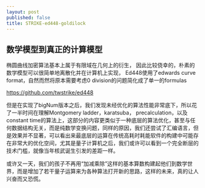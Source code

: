```yaml
---
layout: post
published: false
title: STRIKE-ed448-goldilock
---
```

## 数学模型到真正的计算模型

椭圆曲线加密算法基本上属于有限域在几何上的衍生，
因此比较侥幸的，朴素的数学模型可以很简单地离散化并在计算机上实现，
Ed448使用了edwards curve format，自然而然将原本需要考虑0 division的问题简化成了单一的formulas

https://github.com/twstrike/ed448

但是在实现了bigNum版本之后，我们发现未经优化的算法性能非常底下，所以花了一半时间在理解Montgomery ladder，karatsuba， precalculation，以及constant time的算法上，这部分的内容更类似于一种底层的算法优化，甚至与任何数据结构无关，而是纯数学变换问题，同样的原因，我们还尝试了汇编语言，但是效果并不显著，可以看出来最底层的运算在传统高耗时耗能软件的构建中可能存在非常大的优化空间，尤其是量子计算机之后，我们或许可以看到一个完全断层的技术门槛，就像当年核武诞生引发的差距一样。

或许又一天，我们的孩子不再用“加减乘除”这样的基本算数构建起他们到数学世界，而是增加了若干量子运算来为各种算法打开新的思路，这样的未来，真的让人兴奋而又恐慌。